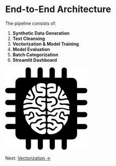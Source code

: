 
# End-to-End Architecture

The pipeline consists of:

1. **Synthetic Data Generation**  
2. **Text Cleansing**  
3. **Vectorization & Model Training**  
4. **Model Evaluation**  
5. **Batch Categorization**  
6. **Streamlit Dashboard**

![Architecture Diagram](https://raw.githubusercontent.com/github/explore/main/topics/machine-learning/machine-learning.png)

Next: [Vectorization →](vectorization.md)
